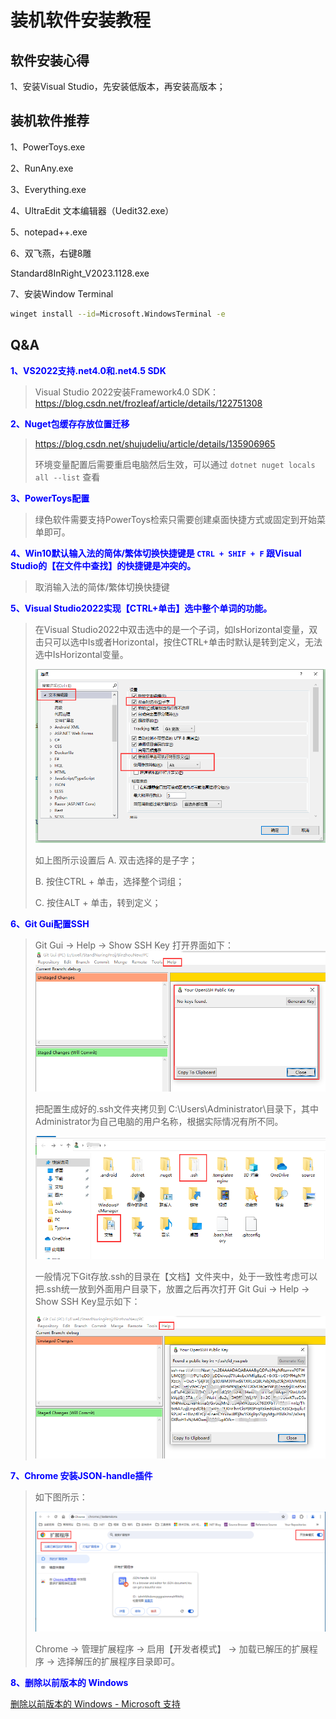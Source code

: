 # 装机软件安装教程

## 软件安装心得

1、安装Visual Studio，先安装低版本，再安装高版本；

## 装机软件推荐

1、PowerToys.exe

2、RunAny.exe

3、Everything.exe

4、UltraEdit 文本编辑器（Uedit32.exe）

5、notepad++.exe

6、双飞燕，右键8雕

Standard8InRight_V2023.1128.exe

7、安装Window Terminal

```bash
winget install --id=Microsoft.WindowsTerminal -e
```



## Q&A

<span style="color:blue;font-weight:bold;">1、VS2022支持.net4.0和.net4.5 SDK</span>

> Visual Studio 2022安装Framework4.0 SDK：https://blog.csdn.net/frozleaf/article/details/122751308

<span style="color:blue;font-weight:bold;">2、Nuget包缓存存放位置迁移</span>

> https://blog.csdn.net/shujudeliu/article/details/135906965
>
> 环境变量配置后需要重启电脑然后生效，可以通过 `dotnet nuget locals all --list` 查看

<span style="color:blue;font-weight:bold;">3、PowerToys配置</span>

> 绿色软件需要支持PowerToys检索只需要创建桌面快捷方式或固定到开始菜单即可。

<span style="color:blue;font-weight:bold;">4、Win10默认输入法的简体/繁体切换快捷键是 `CTRL + SHIF + F` 跟Visual Studio的【在文件中查找】的快捷键是冲突的。</span>

> 取消输入法的简体/繁体切换快捷键

<span style="color:blue;font-weight:bold;">5、Visual Studio2022实现【CTRL+单击】选中整个单词的功能。</span>

>在Visual Studio2022中双击选中的是一个子词，如IsHorizontal变量，双击只可以选中Is或者Horizontal，按住CTRL+单击时默认是转到定义，无法选中IsHorizontal变量。
>
>![image-20240513130622438](..\Images\装机软件安装教程\image-20240513130622438.png)
>
>如上图所示设置后
>A. 双击选择的是子字；
>
>B. 按住CTRL + 单击，选择整个词组；
>
>C. 按住ALT + 单击，转到定义；

<span style="color:blue;font-weight:bold;">6、Git Gui配置SSH</span>

> Git Gui -> Help -> Show SSH Key 打开界面如下：
> ![image-20240514090136361](..\Images\装机软件安装教程\image-20240514090136361.png)
>
> 把配置生成好的.ssh文件夹拷贝到 C:\Users\Administrator\目录下，其中Administrator为自己电脑的用户名称，根据实际情况有所不同。
>
> ![image-20240514090439391](..\Images\装机软件安装教程\image-20240514090439391.png)
>
> 一般情况下Git存放.ssh的目录在【文档】文件夹中，处于一致性考虑可以把.ssh统一放到外面用户目录下，放置之后再次打开 Git Gui -> Help -> Show SSH Key显示如下：
>
> ![image-20240514090743543](..\Images\装机软件安装教程\image-20240514090743543.png)

<span style="color:blue;font-weight:bold;">7、Chrome 安装JSON-handle插件</span>

> 如下图所示：
>
> ![image-20240514090902016](..\Images\装机软件安装教程\image-20240514090902016.png)
>
> Chrome -> 管理扩展程序 -> 启用【开发者模式】 -> 加载已解压的扩展程序 -> 选择解压的扩展程序目录即可。

<span style="color:blue;font-weight:bold;">8、删除以前版本的 Windows</span>

[删除以前版本的 Windows - Microsoft 支持](https://support.microsoft.com/zh-cn/windows/删除以前版本的-windows-f8b26680-e083-c710-b757-7567d69dbb74)
